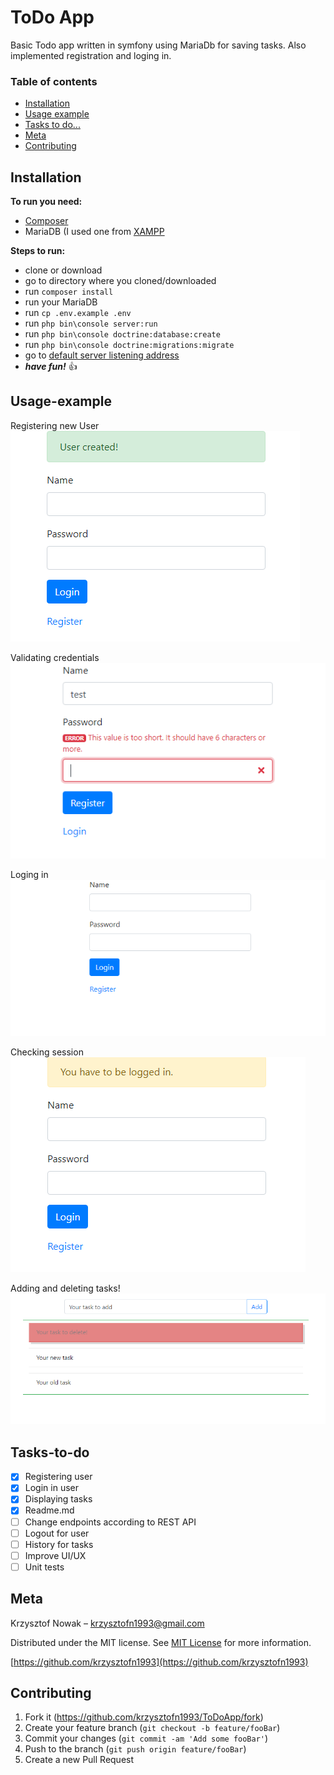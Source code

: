 # ToDo App

Basic Todo app written in symfony using MariaDb for saving tasks. Also implemented registration and loging in.

### Table of contents
 - [Installation](#Installation)  
 - [Usage example](#Usage-example)  
 - [Tasks to do...](#Tasks-to-do)  
 - [Meta](#Meta)  
 - [Contributing](#Contributing)  

## Installation

**To run you need:**
- [Composer](https://getcomposer.org)
- MariaDB (I used one from [XAMPP](https://www.apachefriends.org/pl/index.html)

**Steps to run:**
- clone or download
- go to directory where you cloned/downloaded
- run ```composer install```
- run your MariaDB
- run ```cp .env.example .env```
- run ```php bin\console server:run```
- run ```php bin\console doctrine:database:create```
- run ```php bin\console doctrine:migrations:migrate```
- go to [default server listening address](http://127.0.0.1:8000)
- ***have fun!*** :+1:

## Usage-example
Registering new User  
![](images/new_user.png)  

Validating credentials  
![](images/validation.png)  

Loging in  
![](images/login.png)  

Checking session  
![](images/checking_session.png)  

Adding and deleting tasks!  
![](images/tasks.png)  

## Tasks-to-do
- [x] Registering user
- [x] Login in user
- [x] Displaying tasks
- [x] Readme.md
- [ ] Change endpoints according to REST API
- [ ] Logout for user
- [ ] History for tasks
- [ ] Improve UI/UX
- [ ] Unit tests

## Meta

Krzysztof Nowak – krzysztofn1993@gmail.com

Distributed under the MIT license. See [MIT License](https://choosealicense.com/licenses/mit/) for more information.

[https://github.com/krzysztofn1993](https://github.com/krzysztofn1993)

## Contributing

1. Fork it (<https://github.com/krzysztofn1993/ToDoApp/fork>)
2. Create your feature branch (`git checkout -b feature/fooBar`)
3. Commit your changes (`git commit -am 'Add some fooBar'`)
4. Push to the branch (`git push origin feature/fooBar`)
5. Create a new Pull Request
